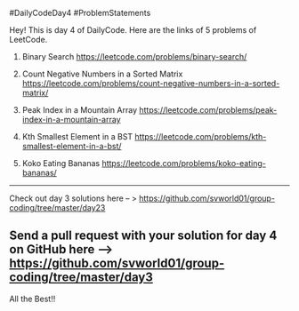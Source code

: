 #DailyCodeDay4
#ProblemStatements

Hey! This is day 4 of DailyCode. Here are the links of 5 problems of LeetCode.

1. Binary Search 
https://leetcode.com/problems/binary-search/

2. Count Negative Numbers in a Sorted Matrix
https://leetcode.com/problems/count-negative-numbers-in-a-sorted-matrix/

3. Peak Index in a Mountain Array
https://leetcode.com/problems/peak-index-in-a-mountain-array

4. Kth Smallest Element in a BST
https://leetcode.com/problems/kth-smallest-element-in-a-bst/

5. Koko Eating Bananas
https://leetcode.com/problems/koko-eating-bananas/

-----------------------------------------------------------
Check out day 3 solutions here – >
https://github.com/svworld01/group-coding/tree/master/day23

Send a pull request with your solution for day 4 on GitHub here –>
https://github.com/svworld01/group-coding/tree/master/day3
-----------------------------------------------------------
All the Best!!
